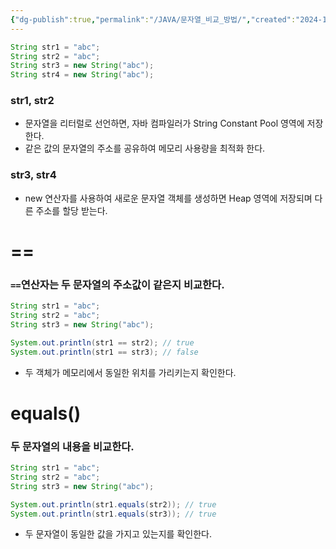 ```yaml
---
{"dg-publish":true,"permalink":"/JAVA/문자열_비교_방법/","created":"2024-10-16T13:11:51.001+09:00"}
---
```


``` java
String str1 = "abc";
String str2 = "abc";
String str3 = new String("abc");
String str4 = new String("abc");
```
### str1,  str2
- 문자열을 리터럴로 선언하면, 자바 컴파일러가 String Constant Pool 영역에 저장한다.
- 같은 값의 문자열의 주소를 공유하여 메모리 사용량을 최적화 한다.
### str3, str4
- new 연산자를 사용하여 새로운 문자열 객체를 생성하면 Heap 영역에 저장되며 다른 주소를 할당 받는다.
# ==
### `==`연산자는 두 문자열의 주소값이 같은지 비교한다.
``` java
String str1 = "abc";
String str2 = "abc";
String str3 = new String("abc");

System.out.println(str1 == str2); // true
System.out.println(str1 == str3); // false
```
- 두 객체가 메모리에서 동일한 위치를 가리키는지 확인한다.
# equals()
### 두 문자열의 내용을 비교한다.
``` java
String str1 = "abc";
String str2 = "abc";
String str3 = new String("abc");

System.out.println(str1.equals(str2)); // true
System.out.println(str1.equals(str3)); // true
```
- 두 문자열이 동일한 값을 가지고 있는지를 확인한다.